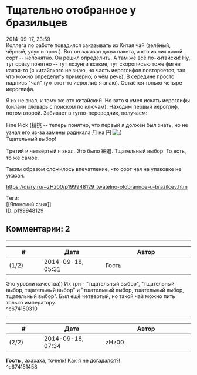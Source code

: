 Тщательно отобранное у бразильцев
=================================

  
2014-09-17, 23:59  
 Коллега по работе повадился заказывать из Китая чай (зелёный, чёрный, улун и проч.). Вот он заказал джва пакета, а кто из них какой сорт -- непонятно. Он решил определить. А там же всё по-китайски! Ну, тут сразу понятно -- тут лозунги всякие, тут скорописью тоже фигня какая-то (я китайского не знаю, но часть иероглифов повторяется, так что можно определить примерно, о чём речь). В середине просто надпись "чай" (уж этот-то иероглиф я знаю). Остаётся только четыре иероглифа.   
   
 Я их не знал, к тому же это китайский. Но зато я умел искать иероглифы (онлайн словарь с поиском по ключам). Находим первый иероглиф, потом второй. Забивает в гугло-переводчик, получаем:   
   
 Fine Pick (精挑 -- теперь понятно, что первый я должен был знать, но не узнал его из-за замены радикала 月 на 円 ![;)](http://static.diary.ru/picture/1136.gif)   
 Тщательный выбор!   
   
 Третий и четвёртый я знал. Это было 細選. Тщательный выбор. То есть, то же самое.   
   
 Таким образом сложилось впечатление, что сорт чая на упаковке не указан.   
  
<https://diary.ru/~zHz00/p199948129_twatelno-otobrannoe-u-brazilcev.htm>  
  
Теги:  
[[Японский язык]]  
ID: p199948129  


Комментарии: 2
--------------

  


---



|         #         |              Дата              |                     Автор                     |           ID           |
| --- | --- | --- | --- |
| (1/2) | 2014-09-18, 05:31 | Гость | c674150310 |

  
 Это уровни качества)) Их три - "тщательный выбор", "тщательный выбор, тщательный выбор" и "тщательный выбор, тщательный выбор, тщательный выбор". Был ещё четвертый, но такой чай можно пить только императору.   
 ^c674150310

---



|         #         |              Дата              |                     Автор                     |           ID           |
| --- | --- | --- | --- |
| (2/2) | 2014-09-18, 07:34 | zHz00 | c674151458 |

  
  **Гость**  , ахахаха, точняк! Как я не догадался?!   
 ^c674151458